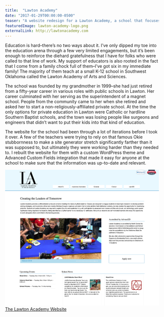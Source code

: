 ```yaml
---
title:  "Lawton Academy"
date: "2017-01-29T00:00:00-0500"
teaser: "A website redesign for a Lawton Academy, a school that focuses on bringing out the best in its students."
featuredImage: lawton-academy-logo.png
externalLink: http://lawtonacademy.com
---
```


Education is hard–there’s no two ways about it. I’ve only dipped my toe into the education arena through a few very limited engagements, but it’s been enough to reinforce the diehard gratefulness that I have for folks who were called to that line of work. My support of educators is also rooted in the fact that I come from a family chock full of them–I’ve got six in my immediate family! The majority of them teach at a small K-12 school in Southwest Oklahoma called the Lawton Academy of Arts and Sciences.

The school was founded by my grandmother in 1999–she had just retired from a fifty-year career in various roles with public schools in Lawton. Her career culminated with her serving as the superintendent of a magnet school. People from the community came to her when she retired and asked her to start a non-religiously-affiliated private school. At the time the only options for private education in Lawton were Catholic or hardline Southern Baptist schools, and the town was losing people like surgeons and engineers that didn’t want to put their kids into that kind of education.

The website for the school had been through a lot of iterations before I took it over. A few of the teachers were trying to rely on that famous Okie stubbornness to make a site generator stretch significantly farther than it was supposed to, but ultimately they were working harder than they needed to. I rebuilt the website for them with a custom WordPress theme and Advanced Custom Fields integration that made it easy for anyone at the school to make sure that the information was up-to-date and relevant.

<div class="image-container large-image">
  <img src="./lawton-academy-capture.png" alt="The Lawton Academy Website" />
  <a href="http://lawtonacademy.com/" target="_new" class="image-caption">The Lawton Academy Website</a>
</div>
